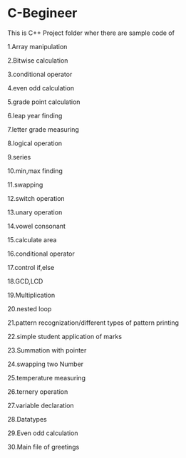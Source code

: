 # C-Begineer

This is C++ Project folder wher there are sample code of

1.Array manipulation

2.Bitwise calculation

3.conditional operator

4.even odd calculation

5.grade point calculation

6.leap year finding

7.letter grade measuring

8.logical operation

9.series 

10.min,max finding

11.swapping

12.switch operation

13.unary operation

14.vowel consonant

15.calculate area

16.conditional operator

17.control if,else

18.GCD,LCD

19.Multiplication

20.nested loop

21.pattern recognization/different types of pattern printing 

22.simple student application of marks 

23.Summation with pointer

24.swapping two Number

25.temperature measuring

26.ternery operation

27.variable declaration

28.Datatypes

29.Even odd calculation

30.Main file of greetings
